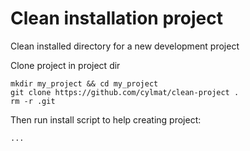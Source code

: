 # Clean installation project
Clean installed directory for a new development project

Clone project in project dir
```
mkdir my_project && cd my_project
git clone https://github.com/cylmat/clean-project .
rm -r .git
```

Then run install script to help creating project:
```
...
```
